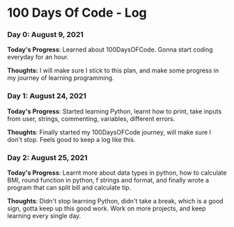 # 100 Days Of Code - Log

### Day 0: August 9, 2021

**Today's Progress**: Learned about 100DaysOFCode. Gonna start coding everyday for an hour.

**Thoughts:** I will make sure I stick to this plan, and make some progress in my journey of learning programming.

### Day 1: August 24, 2021

**Today's Progress**: Started learning Python, learnt how to print, take inputs from user, strings, commenting, variables, different errors.

**Thoughts**: Finally started my 100DaysOFCode journey, will make sure I don't stop. Feels good to keep a log like this.

### Day 2: August 25, 2021

**Today's Progress**: Learnt more about data types in python, how to calculate BMI, round function in python, f strings and format, and finally wrote a program that can split bill and calculate tip.

**Thoughts**: Didn't stop learning Python, didn't take a break, which is a good sign, gotta keep up this good work. Work on more projects, and keep learning every single day. 